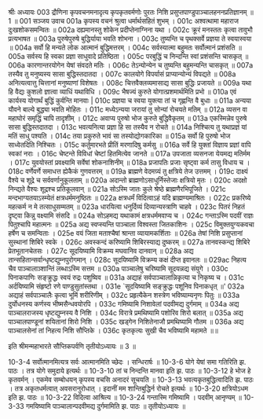 श्रीः
अध्यायः 003
द्रौणिना कृपवचनमनादृत्य कृपकृतवर्मणोः पुरतः निशि प्रसुप्तपाण्डुपाञ्चालहननप्रतिज्ञानम् ॥ 1 ॥
001	सञ्जय उवाच 
001a	कृपस्य वचनं श्रुत्वा धर्मार्थसहितं शुभम् ।
001c	अश्वत्थामा महाराज दुःखशोकसमन्वितः ॥
002a	दह्यमानस्तु शोकेन प्रदीप्तेनाग्निना यथा ।
002c	क्रूरं मनस्ततः कृत्वा तावुभौ प्रत्यभाषत ॥
003a	पुरुषेपुरुषे बुद्धिर्याया भवति शोभना ।
003c	तुष्यन्ति च पृथक्सर्वे प्रज्ञया ते स्वयास्वया ॥
004a	सर्वो हि मन्यते लोक आत्मानं बुद्धिमत्तरम् ।
004c	सर्वस्यात्मा बहुमतः सर्वोत्मानं प्रशंसति ॥
005a	सर्वस्य हि स्वका प्रज्ञा साधुवादे प्रतिष्ठिता ।
005c	परबुद्धिं च निन्दन्ति स्वां प्रशंसन्ति चासकृत् ॥
006a	कारणान्तरयोगेन येषां संवदते मतिः ।
006c	तेऽन्योन्येन च तुष्यन्ति बहुमन्यन्ति चासकृत् ॥
007a	तस्यैव तु मनुष्यस्य सासा बुद्धिस्तदातदा ।
007c	कालयोगे विपर्यासं प्राप्यान्योन्यं विपद्यते ॥
008a	अनित्यत्वात्तु चित्तानां मनुष्याणां विशेषतः ।
008c	चित्तवैक्लव्यमासाद्य सासा बुद्धिः प्रजायते ॥
009a	यथा हि वैद्यः कुशलो ज्ञात्वा व्याधिं यथाविधि ।
009c	भैषज्यं कुरुते योगात्प्रशमार्थमिति प्रभो ॥
010a	एवं कार्यस्य योगार्थं बुद्धिं कुर्वन्ति मानवाः |
010c	प्रज्ञया च स्वया युक्त्या तां च गृह्णन्ति वै बुधाः ॥
011a	अन्यया यौवने बाल्ये बुद्ध्या भवति मोहितः ।
011c	मध्येऽन्यया जरायां तु सोन्यां रोचयते मतिम् ॥
012a	व्यसन वा महाघोरं समृद्धिं चापि तादृशीम् ।
012c	अवाप्य पुरुषो भोज कुरुते बुद्धिवैकृतम् ॥
013a	एकस्मिन्नेव पुरुषे सासा बुद्धिस्तदातदा ।
013c	भवत्यनित्या प्रज्ञा हि सा तस्यैव न रोचते ॥
014a	निश्चित्य तु यथाप्रज्ञं यां मतिं साधु पश्यति ।
014c	तया प्रकुरुते भावं सा तस्योद्योगकारिका ॥
015a	सर्वो हि पुरुषो भोज साध्वेतदिति निश्चितः ।
015c	कर्तुमारभते प्रीतिं मरणादिषु कर्मसु ॥
016a	सर्वे हि युक्तां विज्ञाय प्रज्ञां वापि स्वकां नराः ।
016c	चेष्टन्ते विविधां चेष्टां हितमित्येव जानते ॥
017a	उपजाता व्यसनजा येयमद्य मतिर्मम ।
017c	युवयोस्तां प्रवक्ष्यामि सर्वेषां शोकनाशिनीम् ॥
018a	प्रजापतिः प्रजाः सृष्ट्वा कर्म तासु विधाय च ।
018c	वर्णेवर्णे समाधत्त ह्येकैकं गुणवत्तरम् ॥
019a	ब्राह्मणे वेदमग्र्यं तु क्षत्रिये तेज उत्तमम् ।
019c	दाक्ष्यं वैश्ये च शूद्रे च सर्ववर्णानुकूलताम् ॥
020a	अदान्तो ब्राह्मणोऽसाधुर्निस्तेजाः क्षत्रियो मृतः ।
020c	अदक्षो निन्द्यते वैश्यः शूद्रश्च प्रतिकूलवान् ॥
021a	सोऽस्मि जातः कुले श्रेष्ठे ब्राह्मणैरभिपूजिते ।
021c	मन्दभाग्यतयाऽस्म्येतं क्षत्रधर्ममनुष्ठितः ॥
022a	क्षत्रधर्मं विदित्वाऽहं यदि ब्राह्मण्यमाश्रितः ।
022c	प्रकरिष्ये महत्कर्म न मे तत्साधुसम्मतम् ॥
023a	धारयित्वा धनुर्दिव्यं दिव्यान्यस्त्राणि चाहवे ।
023c	पितरं निहतं दृष्ट्वा किन्नु वक्ष्यामि संसदि ॥
024a	सोऽहमद्य यथाकामं क्षत्रधर्ममवाप्य च ।
024c	गन्ताऽस्मि पदवीं राज्ञः पितुश्चापि महात्मनः ॥
025a	अद्य स्वप्स्यन्ति पाञ्चाला विश्वस्ता जितकाशिनः ।
025c	विमुक्तयुग्यकवचा हर्षेण च समन्विताः ।
025e	वयं जिता मताश्चैषां श्रान्ता व्यायामकर्शिताः ॥
026a	तेषां निशि प्रसुप्तानां सुस्थानां शिबिरे स्वके ।
026c	अवस्कन्दं करिष्यामि शिबिरस्याद्य दुष्करम् ॥
027a	तानवस्कन्द्य शिबिरे प्रेतभूतानचेतसः ।
027c	सूदयिष्यामि विक्रम्य मघवानिव दानवान् ॥
028a	अद्य तान्सहितान्सर्वान्धृष्टद्युम्नपुरोगमान् ।
028c	सूदयिष्यामि विक्रम्य कक्षं दीप्त इवानलः ॥
029ac	निहत्य चैव पाञ्चालाञ्शान्तिं लब्धाऽस्मि सत्तम ॥
030a	पाञ्चालेषु चरिष्यामि सूदयन्नद्य संयुगे ।
030c	पिनाकपाणिः सङ्क्रुद्धः स्वयं रुद्रः पशुष्विव ॥
031a	अद्याहं सर्वपाञ्चालान्निकृत्या च निकृष्य च ।
031c	अर्दयिष्यामि संहृष्टो रणे पाण्डुसुतांस्तथा ।
031e	`सूदयिष्यामि सङ्क्रुद्धः पशूनिव पिनाकधृत् ॥'
032a	अद्याहं सर्वपाञ्चालैः कृत्वा भूमिं शरीरिणीम् ।
032c	प्रहृत्यैकेन शस्त्रेण भविष्याम्यनृणः पितुः ॥
033a	दुर्योधनस्य कर्णस्य भीष्मसैन्धवयोरपि ।
033c	गमिष्यामि निशावेलां पदवीमद्य दुर्गमाम् ॥
034a	अद्य पाञ्चालराजस्य धृष्टद्युम्नस्य वै निशि ।
034c	विरात्रे प्रमथिष्यामि पशोरिव शिरो बलात् ॥
035a	अद्य पाञ्चालपाण्डूनां शयितानां शिरो निशि ।
035c	खड्गेन निशितेनाजौ प्रमथिष्यामि गौतम ॥
036a	अद्य पाञ्चालसेनां तां निहत्य निशि सौप्तिके ।
036c	कृतकृत्यः सुखी चैव भविष्यामि महामते ॥॥

इति श्रीमन्महाभारते सौप्तिकपर्वणि तृतीयोऽध्यायः ॥ 3 ॥

10-3-4 सर्वोत्मानमित्यत्र सर्वः आत्मानमिति च्छेदः । सन्धिरार्षः ॥ 10-3-6 योगे येषां समा गतिरिति झ. पाठः । तत्र योगे समुदाये इत्यर्थः ॥ 10-3-10 तां च निन्दन्ति मानवा इति झ. पाठः ॥ 10-3-12 हे भोज हे कृतवर्मन् । एकमेव सम्बोधयन् कृपस्य वचसि अनादरं सूचयति ॥ 10-3-13 भवत्यकृतबुद्धित्वादिति झ. पाठः । तत्र अकृतधर्मत्वात् अवसरानुरोधात् । इदानीं मम शान्तिबुद्धिर्न रोचते इत्यर्थः ॥ 10-3-20 क्षत्रियोऽधम इति झ. पाठः ॥ 10-3-22 विदित्वा आश्रित्य ॥ 10-3-24 गन्तास्मि गमिष्यामि । पदवीम् आनृण्यम् ॥ 10-3-33 गमयिष्यामि पाञ्चालान्पदवीमद्य दुर्गमामिति झ. पाठः ॥ तृतीयोऽध्यायः ॥
